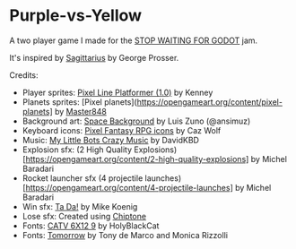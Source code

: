 # Purple-vs-Yellow

A two player game I made for the [STOP WAITING FOR GODOT](https://itch.io/jam/stop-waiting-for-godot) jam.

It's inspired by [Sagittarius](https://gprosser.itch.io/sagittarius) by George Prosser.

Credits:
- Player sprites: [Pixel Line Platformer (1.0)](https://www.kenney.nl/assets/pixel-line-platformer) by Kenney
- Planets sprites: [Pixel planets](https://opengameart.org/content/pixel-planets] by [Master848](https://m484games.ucoz.com/)
- Background art: [Space Background](https://opengameart.org/content/space-background-3) by Luis Zuno (@ansimuz)
- Keyboard icons: [Pixel Fantasy RPG icons](https://cazwolf.itch.io/caz-pixel-keyboard) by Caz Wolf
- Music: [My Little Bots Crazy Music](https://davidkbd.itch.io/my-little-bots-crazy-music-for-robots-asset-pack) by DavidKBD
- Explosion sfx: (2 High Quality Explosions)[https://opengameart.org/content/2-high-quality-explosions] by Michel Baradari
- Rocket launcher sfx (4 projectile launches)[https://opengameart.org/content/4-projectile-launches] by Michel Baradari
- Win sfx: [Ta Da!](https://soundbible.com/1003-Ta-Da.html) by Mike Koenig
- Lose sfx: Created using [Chiptone](https://sfbgames.itch.io/chiptone)
- Fonts: [CATV 6X12 9](https://fontlibrary.org/en/font/catv-6x12-9) by HolyBlackCat 
- Fonts: [Tomorrow](https://fontlibrary.org/en/font/tomorrow) by Tony de Marco and Monica Rizzolli
